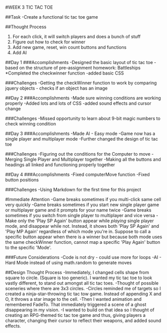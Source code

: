 #WEEK 3 TIC TAC TOE

##Task
-Create a functional tic tac toe game

##Thought Process

1. For each click, it will switch players and does a bunch of stuff
2. Figure out how to check for winner
3. Add new game, reset, win count buttons and functions
4. Add AI

##Day 1
###Accomplishments
-Designed the basic layout of tic tac toe - based on the structure of pre-assignment homework: Battleships
*Completed the checkwinner function
-added basic CSS

###Challenges
-Getting the checkWinner function to work by comparing jquery objects - checks if an object has an image

##Day 2
###Accomplishments
-Made sure winning conditions are working properly
-Added lots and lots of CSS
-added sound effects and cursor change

###Challenges
-Missed opportunity to learn about 9-bit magic numbers to check winning condition

##Day 3
###Accomplishments
-Made AI - Easy mode
-Game now has a single player and multiplayer mode
-Further changed the design of tic tac toe

###Challenges
-Figuring out the conditions for the Computer to move
-Merging Single Player and Multiplayer together
-Making all the buttons and headings all linked and functioning properly together

##Day 4
###Accomplishments
-Fixed computerMove function
-Fixed button positions

###Challenges
-Using Markdown for the first time for this project

#Immediate Attention
-Game breaks sometimes if you multi-click same cell very quickly
-Game breaks sometimes if you start new single player game or multiplayer game and it prompts for your name twice
-Game breaks sometimes if you switch from single player to multiplayer and vice versa
-Make only the 'Play SP Again' button appear while _playing_ single player mode, and disappear while not. Instead, it shows both 'Play SP Again' and 'Play MP Again' regardless of which mode you're in. Suppose to call a specific button appear when there is a winner but because both mode uses the same checkWinner function, cannot map a specific 'Play Again' button to the specific 'Mode'.

###Future Considerations
-Code is not dry - could use more for loops
-AI - Hard Mode instead of using math.random to generate moves

##Design Thought Process
-Immediately, I changed cells shape from square to circle. (Square is too generic). I wanted my tic tac toe to look vastly different, to stand out amongst all tic tac toes.
-Thought of possible sceneries where there are 3x3 circles.
-Circles reminded me of targets so I created a ninja-star-throwing tic tac tow game. Instead of appending X and O, it throws a star image to the cell.
-Then I wanted animation and remembered FadeTo. That immediately triggered a scene of a ghost disappearing in my vision.
-I wanted to build on that idea so I thought of creating an RPG-themed tic tac toe game and thus, giving players a character, changing their cursor to reflect their weapons, and added sound effects.
